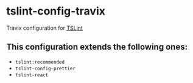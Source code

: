 # tslint-config-travix
Travix configuration for [TSLint](https://palantir.github.io/tslint/)

## This configuration extends the following ones:
* `tslint:recommended`
* `tslint-config-prettier`
* `tslint-react`